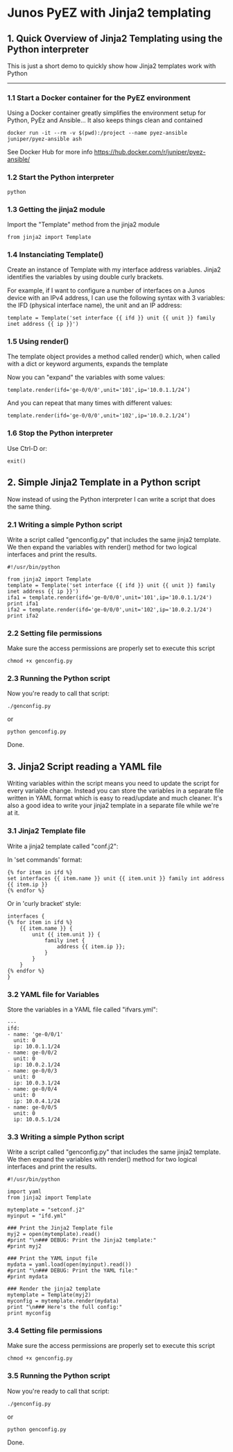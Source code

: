 # Junos PyEZ with Jinja2 templating

## 1. Quick Overview of Jinja2 Templating using the Python interpreter
This is just a short demo to quickly show how Jinja2 templates work with Python

---
### 1.1 Start a Docker container for the PyEZ environment
Using a Docker container greatly simplifies the environment setup for Python, PyEz and Ansible... It also keeps things clean and contained

```
docker run -it --rm -v $(pwd):/project --name pyez-ansible juniper/pyez-ansible ash
```
See Docker Hub for more info
https://hub.docker.com/r/juniper/pyez-ansible/

### 1.2 Start the Python interpreter
```
python
```

### 1.3 Getting the jinja2 module
Import the "Template" method from the jinja2 module
```
from jinja2 import Template 
```

### 1.4 Instanciating Template()
Create an instance of Template with my interface address variables.
Jinja2 identifies the variables by using double curly brackets.

For example, if I want to configure a number of interfaces on a Junos device with an IPv4 address, I can use the following syntax with 3 variables: the IFD (physical interface name), the unit and an IP address:
```
template = Template('set interface {{ ifd }} unit {{ unit }} family inet address {{ ip }}')
```

### 1.5 Using render()
The template object provides a method called render() which, when called with a dict or keyword arguments, expands the template 

Now you can "expand" the variables with some values:
```
template.render(ifd='ge-0/0/0',unit='101',ip='10.0.1.1/24’)
```
And you can repeat that many times with different values:
```
template.render(ifd='ge-0/0/0',unit='102',ip='10.0.2.1/24’)
```

### 1.6 Stop the Python interpreter
Use Ctrl-D or:
```
exit()
```

## 2. Simple Jinja2 Template in a Python script
Now instead of using the Python interpreter I can write a script that does the same thing. 

### 2.1 Writing a simple Python script
Write a script called "genconfig.py" that includes the same jinja2 template.
We then expand the variables with render() method for two logical interfaces and print the results.
```
#!/usr/bin/python

from jinja2 import Template
template = Template('set interface {{ ifd }} unit {{ unit }} family inet address {{ ip }}')
ifa1 = template.render(ifd='ge-0/0/0',unit='101',ip='10.0.1.1/24')
print ifa1
ifa2 = template.render(ifd='ge-0/0/0',unit='102',ip='10.0.2.1/24')
print ifa2
```

### 2.2 Setting file permissions
Make sure the access permissions are properly set to execute this script
```
chmod +x genconfig.py
```

### 2.3 Running the Python script
Now you're ready to call that script:
```
./genconfig.py
```
or
```
python genconfig.py
```

Done.


## 3. Jinja2 Script reading a YAML file
Writing variables within the script means you need to update the script for every variable change. 
Instead you can store the variables in a separate file written in YAML format which is easy to read/update and much cleaner.
It's also a good idea to write your jinja2 template in a separate file while we're at it.

### 3.1 Jinja2 Template file
Write a jinja2 template called "conf.j2":

In 'set commands' format:
```
{% for item in ifd %}
set interfaces {{ item.name }} unit {{ item.unit }} family int address {{ item.ip }}
{% endfor %}
```

Or in 'curly bracket' style:
```
interfaces {
{% for item in ifd %}
    {{ item.name }} {
        unit {{ item.unit }} {
            family inet {
                address {{ item.ip }};
            }
        }
    }
{% endfor %}
}
```

### 3.2 YAML file for Variables
Store the variables in a YAML file called "ifvars.yml":
```
---
ifd:
- name: 'ge-0/0/1'
  unit: 0
  ip: 10.0.1.1/24
- name: ge-0/0/2 
  unit: 0
  ip: 10.0.2.1/24
- name: ge-0/0/3
  unit: 0
  ip: 10.0.3.1/24 
- name: ge-0/0/4
  unit: 0
  ip: 10.0.4.1/24
- name: ge-0/0/5
  unit: 0
  ip: 10.0.5.1/24
```

### 3.3 Writing a simple Python script
Write a script called "genconfig.py" that includes the same jinja2 template.
We then expand the variables with render() method for two logical interfaces and print the results.
```
#!/usr/bin/python

import yaml
from jinja2 import Template

mytemplate = "setconf.j2"
myinput = "ifd.yml"

### Print the Jinja2 Template file
myj2 = open(mytemplate).read()
#print "\n### DEBUG: Print the Jinja2 template:"
#print myj2

### Print the YAML input file
mydata = yaml.load(open(myinput).read())
#print "\n### DEBUG: Print the YAML file:"
#print mydata

### Render the jinja2 template
mytemplate = Template(myj2)
myconfig = mytemplate.render(mydata)
print "\n### Here's the full config:"
print myconfig
```

### 3.4 Setting file permissions
Make sure the access permissions are properly set to execute this script
```
chmod +x genconfig.py
```

### 3.5 Running the Python script
Now you're ready to call that script:
```
./genconfig.py
```
or
```
python genconfig.py
```

Done.
